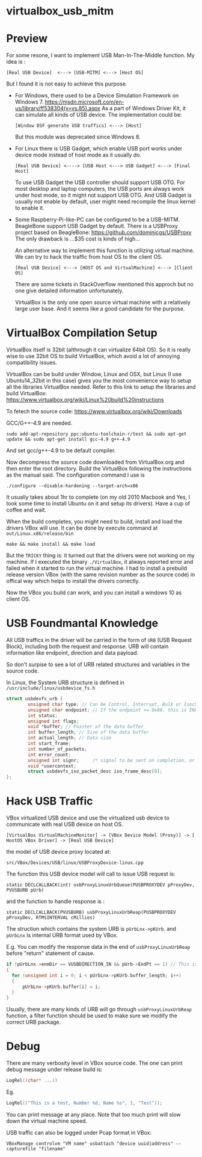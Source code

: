 # virtualbox_usb_mitm

Preview
=

For some resone, I want to implement USB Man-In-The-Middle function. 
My idea is :

`[Real USB Device]  <---> [USB-MITM] <---> [Host OS]`

But I found it is not easy to achieve this purpose.

- For Windows, there used to be a Device Simulation Framework on Windows 7. https://msdn.microsoft.com/en-us/library/ff538304(v=vs.85).aspx As a part of Windows Driver Kit, it can simulate all kinds of USB device. The implementation could be:

  `[Window DSF generate USB traffics] <---> [Host] `

  But this module was deprecated since Windows 8. 

- For Linux there is USB Gadget, which enable USB port works under device mode instead of host mode as it usually do. 

  `[Real USB Device] <----> [USB Host <---> USB Gadget] <---> [Final Host]`

  To use USB Gadget the USB controller should support USB OTG. For most desktop and laptop computers, the USB ports are always work under host mode, so it might not support USB OTG. And USB Gadget is usually not enable by default, user might need recompile the linux kernel to enable it.

- Some Raspberry-Pi-like-PC can be configured to be a USB-MITM. BeagleBone support USB Gadget by default. There is a USBProxy project based on BeagleBone: https://github.com/dominicgs/USBProxy
The only drawback is ...$35 cost is kinds of high...

  An alternative way to implement this function is utilizing virtual machine. We can try to hack the traffic from host OS to the client OS. 

  `[Real USB Device] <---> [HOST OS and VirtualMachine] <---> [Client OS]`
  
  There are some tickets in StackOverflow mentioned this approch but no one give detailed information unfortunately.
  
  VirtualBox is the only one open source virtual machine with a relatively large user base. And it seems like a good candidate for the purpose.
  
VirtualBox Compilation Setup
=

VirtualBox itself is 32bit (althrough it can virtualize 64bit OS). So it is really wise to use 32bit OS to build VirtualBox, which avoid a lot of annoying compatibility issues.

VirtualBox can be build under Window, Linux and OSX, but Linux (I use Ubuntu14_32bit in this case) gives you the most convenience way to setup all the libraries VirtualBox needed. Refer to this link to setup the libraries and build VirtualBox:
https://www.virtualbox.org/wiki/Linux%20build%20instructions

To fetech the source code:
https://www.virtualbox.org/wiki/Downloads

GCC/G++-4.9 are needed.

`sudo add-apt-repository ppc:ubuntu-toolchain-r/test && sudo apt-get update && sudo apt-get install gcc-4.9 g++-4.9`

And set gcc/g++-4.9 to be default compiler.

Now decompress the source code downloaded from VirtualBox.org and then enter the root directory. Build the VirtualBox following the instructions as the manual said. The configuration command I use is 

`./configure --disable-hardening --target-arch=x86`

It usually takes about 1hr to complete (on my old 2010 Macbook and Yes, I took some time to install Ubuntu on it and setup its drivers). Have a cup of coffee and wait.

When the build completes, you might need to build, install and load the drivers VBox will use. It can be done by execute command at `out/Linux.x86/release/bin`

`make && make install && make load`

But the `TRICKY` thing is: it turned out that the drivers were not working on my machine. If I executed the binary `./VirtualBox`, it always reported error and failed when it started to run the virtual machine.
I had to install a prebuild release version VBox (with the same revision number as the source code) in offical way which helps to install the drivers correctly.

Now the VBox you build can work, and you can install a windows 10 as client OS.

USB Foundmantal Knowledge
=

All USB traffics in the driver will be carried in the form of `URB` (USB Request Block), including both the request and response. URB will contain information like endpoint, direction and data payload.

So don't surpise to see a lot of URB related structures and variables in the source code.

In Linux, the System URB structure is defined in `/usr/include/linux/usbdevice_fs.h`

```c
struct usbdevfs_urb {
        unsigned char type; // Can be Control, Interrupt, Bulk or Isochronus, we usually only care Bulk transfer.
        unsigned char endpoint; // If the endpoint >= 0x80, this is INPUT package.
        int status;
        unsigned int flags;
        void *buffer; // Pointer of the data buffer
        int buffer_length; // Size of the data buffer
        int actual_length; // Data size
        int start_frame;
        int number_of_packets;
        int error_count;
        unsigned int signr;     /* signal to be sent on completion, or 0 if none should be sent. */
        void *usercontext;
        struct usbdevfs_iso_packet_desc iso_frame_desc[0];
};
```

Hack USB Traffic
=

VBox virtualized USB device and use the virtualized usb device to communicate with real USB device on host OS.

`[VirtualBox VirtualMachineMonitor] -> [VBox Device Model (Proxy)] -> [ HostOS VBox Driver] -> [Real USB Device]`

the model of USB device proxy located at:

`src/VBox/Devices/USB/linux/USBProxyDevice-linux.cpp`

The function this USB device model will call to issue USB request is:

`static DECLCALLBACK(int) usbProxyLinuxUrbQueue(PUSBPROXYDEV pProxyDev, PVUSBURB pUrb)`

and the function to handle response is :

`static DECLCALLBACK(PVUSBURB) usbProxyLinuxUrbReap(PUSBPROXYDEV pProxyDev, RTMSINTERVAL cMillies)`

The struction which contains the system URB is `pUrbLnx->pKUrb`. and `pUrbLnx` is internal URB format used by VBox.

E.g. You can modify the response data in the end of `usbProxyLinuxUrbReap` before "return" statement of cause.
```c
if (pUrbLnx->enmDir == VUSBDIRECTION_IN && pUrb->EndPt == 1) // This is input URB from endpoint 1.
{
  for (unsigned int i = 0; i < pUrbLnx->pKUrb.buffer_length; i++)
  {
      pUrbLnx->pKUrb.buffer[i] = i;
  }
}
```
Usually, there are many kinds of URB will go through `usbProxyLinuxUrbReap` function, a filter function should be used to make sure we modify the correct URB package. 

Debug
=

There are many verbosity level in VBox source code. The one can print debug message under release build is:

```c
LogRel((char* ...))
```
Eg. 
```c
LogRel(("This is a test, Number %d, Name %s", 1, "Test"));
```
You can print message at any place. Note that too much print will slow down the virtual machine speed.

USB traffic can also be logged under Pcap format in VBox:

`VBoxManage controlvm "VM name" usbattach "device uuid|address" --capturefile "filename"`
